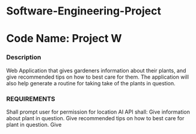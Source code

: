 # Software-Engineering-Project
# Code Name: Project W

### Description ###
  Web Application that gives gardeners information about their plants, and give recommended tips on how to best care for them. 
  The application will also help generate a routine for taking take of the plants in question.

### REQUIREMENTS ###
  Shall prompt user for permission for location
   AI API shall:
    Give information about plant in question.
    Give recommended tips on how to best care for plant in question.
    Give 